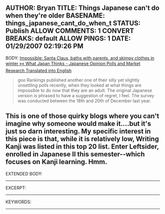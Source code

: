 AUTHOR: Bryan
TITLE: Things Japanese can't do when they're older
BASENAME: things_japanese_cant_do_when_t
STATUS: Publish
ALLOW COMMENTS: 1
CONVERT BREAKS: __default__
ALLOW PINGS: 1
DATE: 01/29/2007 02:19:26 PM
-----
BODY:
<a title="Impossible: Santa Claus, baths with parents, and skimpy clothes in winter »« What Japan Thinks - Japanese Opinion Polls and Market Research Translated into English" href="http://whatjapanthinks.com/2007/01/28/impossible-santa-claus-baths-with-parents-and-skimpy-clothes-in-winter/">Impossible: Santa Claus, baths with parents, and skimpy clothes in winter »« What Japan Thinks - Japanese Opinion Polls and Market Research Translated into English</a>

<blockquote>goo Rankings published another one of their silly yet slightly unsettling polls recently, when they looked at what things are impossible to do now that they are an adult. The original Japanese version is phrased to have a suggestion of regret, I feel. The survey was conducted between the 18th and 20th of December last year.</blockquote>

This is one of those quirky blogs where you can't imagine why someone would make it....but it's just so darn interesting. My specific interest in this piece is that, while it is relatively low, Writing Kanji was listed in this top 20 list. Enter Leftsider, enrolled in Japanese II this semester--which focuses on Kanji learning. Hmm.
-----
EXTENDED BODY:

-----
EXCERPT:

-----
KEYWORDS:

-----


